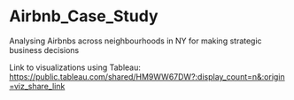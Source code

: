 # Airbnb_Case_Study
Analysing Airbnbs across neighbourhoods in NY for making strategic business decisions 

Link to visualizations using Tableau:
https://public.tableau.com/shared/HM9WW67DW?:display_count=n&:origin=viz_share_link
